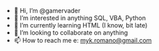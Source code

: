 - 👋 Hi, I’m @gamervader
- 👀 I’m interested in anything SQL, VBA, Python
- 🌱 I’m currently learning HTML (I know, bit late)
- 💞️ I’m looking to collaborate on anything
- 📫 How to reach me e: myk.romano@gmail.com

<!---
gamervader/gamervader is a ✨ special ✨ repository because its `README.md` (this file) appears on your GitHub profile.
You can click the Preview link to take a look at your changes.
--->

